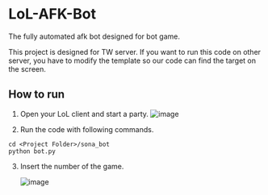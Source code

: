 # LoL-AFK-Bot
The fully automated afk bot designed for bot game.

This project is designed for TW server. If you want to run this code on other server, you have to modify the template so our code can find the target on the screen.

## How to run
1. Open your LoL client and start a party.
  ![image](https://github.com/cwLin1/LoL-AFK-Bot/assets/61427980/bf4017ea-f36d-4b94-9013-30ee55468b07)

2. Run the code with following commands.
  ```
  cd <Project Folder>/sona_bot
  python bot.py
  ```

3. Insert the number of the game.

   ![image](https://github.com/cwLin1/LoL-AFK-Bot/assets/61427980/d3bcf35d-04a5-44bb-a39a-50dfb4f4d61b)
